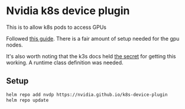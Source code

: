 # Nvidia k8s device plugin

This is to allow k8s pods to access GPUs

Followed [this guide](https://github.com/NVIDIA/k8s-device-plugin). There is a fair amount of setup needed for the gpu nodes.

It's also worth noting that the k3s docs held [the secret](https://docs.k3s.io/advanced#nvidia-container-runtime-support) for getting this working. A runtime class definition was needed.

## Setup

```sh
helm repo add nvdp https://nvidia.github.io/k8s-device-plugin
helm repo update
```
